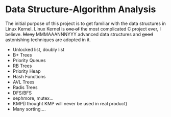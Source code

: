 # Data Structure-Algorithm Analysis

The initial purpose of this project is to get familiar with the data structures in Linux Kernel.
Linux Kernel is ~~one of~~ the most complicated C project ever, I believe. ~~Many~~ MMMAAANNNYYY advanced data structures and ~~good~~ astonishing techniques are adopted in it.
* Unlocked list, doubly list
* B+ Trees
* Priority Queues
* RB Trees
* Priority Heap
* Hash Functions
* AVL Trees
* Radis Trees
* DFS/BFS
* sephmore, mutex...
* KMP(I thought KMP will never be used in real product)
* Many sorting....
